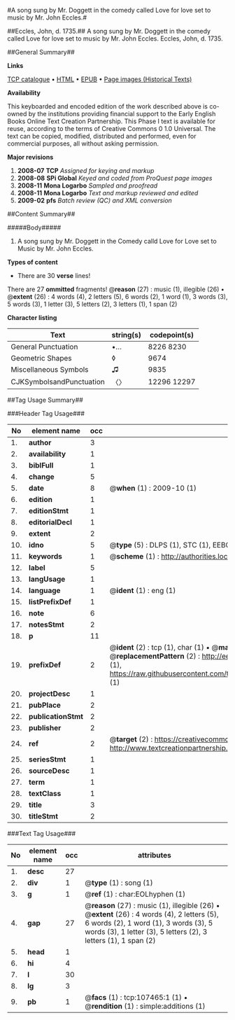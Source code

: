 #A song sung by Mr. Doggett in the comedy called Love for love set to music by Mr. John Eccles.#

##Eccles, John, d. 1735.##
A song sung by Mr. Doggett in the comedy called Love for love set to music by Mr. John Eccles.
Eccles, John, d. 1735.

##General Summary##

**Links**

[TCP catalogue](http://www.ota.ox.ac.uk/tcp/)  • 
[HTML](http://tei.it.ox.ac.uk/tcp/Texts-HTML/free/A34/A34325.html)  • 
[EPUB](http://tei.it.ox.ac.uk/tcp/Texts-EPUB/free/A34/A34325.epub) • 
[Page images (Historical Texts)](https://data.historicaltexts.jisc.ac.uk/view?pubId=eebo-18394039e&pageId=eebo-18394039e-107465-1)

**Availability**

This keyboarded and encoded edition of the
	       work described above is co-owned by the institutions
	       providing financial support to the Early English Books
	       Online Text Creation Partnership. This Phase I text is
	       available for reuse, according to the terms of Creative
	       Commons 0 1.0 Universal. The text can be copied,
	       modified, distributed and performed, even for
	       commercial purposes, all without asking permission.

**Major revisions**

1. __2008-07__ __TCP__ *Assigned for keying and markup*
1. __2008-08__ __SPi Global__ *Keyed and coded from ProQuest page images*
1. __2008-11__ __Mona Logarbo__ *Sampled and proofread*
1. __2008-11__ __Mona Logarbo__ *Text and markup reviewed and edited*
1. __2009-02__ __pfs__ *Batch review (QC) and XML conversion*

##Content Summary##

#####Body#####

1. A song sung by Mr. Doggett in the Comedy calld Love for Love set to Music by Mr. John Eccles.

**Types of content**

  * There are 30 **verse** lines!

There are 27 **ommitted** fragments! 
 @__reason__ (27) : music (1), illegible (26)  •  @__extent__ (26) : 4 words (4), 2 letters (5), 6 words (2), 1 word (1), 3 words (3), 5 words (3), 1 letter (3), 5 letters (2), 3 letters (1), 1 span (2)

**Character listing**


|Text|string(s)|codepoint(s)|
|---|---|---|
|General Punctuation|•…|8226 8230|
|Geometric Shapes|◊|9674|
|Miscellaneous Symbols|♫|9835|
|CJKSymbolsandPunctuation|〈〉|12296 12297|

##Tag Usage Summary##

###Header Tag Usage###

|No|element name|occ|attributes|
|---|---|---|---|
|1.|__author__|3||
|2.|__availability__|1||
|3.|__biblFull__|1||
|4.|__change__|5||
|5.|__date__|8| @__when__ (1) : 2009-10 (1)|
|6.|__edition__|1||
|7.|__editionStmt__|1||
|8.|__editorialDecl__|1||
|9.|__extent__|2||
|10.|__idno__|5| @__type__ (5) : DLPS (1), STC (1), EEBO-CITATION (1), OCLC (1), VID (1)|
|11.|__keywords__|1| @__scheme__ (1) : http://authorities.loc.gov/ (1)|
|12.|__label__|5||
|13.|__langUsage__|1||
|14.|__language__|1| @__ident__ (1) : eng (1)|
|15.|__listPrefixDef__|1||
|16.|__note__|6||
|17.|__notesStmt__|2||
|18.|__p__|11||
|19.|__prefixDef__|2| @__ident__ (2) : tcp (1), char (1)  •  @__matchPattern__ (2) : ([0-9\-]+):([0-9IVX]+) (1), (.+) (1)  •  @__replacementPattern__ (2) : http://eebo.chadwyck.com/downloadtiff?vid=$1&page=$2 (1), https://raw.githubusercontent.com/textcreationpartnership/Texts/master/tcpchars.xml#$1 (1)|
|20.|__projectDesc__|1||
|21.|__pubPlace__|2||
|22.|__publicationStmt__|2||
|23.|__publisher__|2||
|24.|__ref__|2| @__target__ (2) : https://creativecommons.org/publicdomain/zero/1.0/ (1), http://www.textcreationpartnership.org/docs/. (1)|
|25.|__seriesStmt__|1||
|26.|__sourceDesc__|1||
|27.|__term__|1||
|28.|__textClass__|1||
|29.|__title__|3||
|30.|__titleStmt__|2||


###Text Tag Usage###

|No|element name|occ|attributes|
|---|---|---|---|
|1.|__desc__|27||
|2.|__div__|1| @__type__ (1) : song (1)|
|3.|__g__|1| @__ref__ (1) : char:EOLhyphen (1)|
|4.|__gap__|27| @__reason__ (27) : music (1), illegible (26)  •  @__extent__ (26) : 4 words (4), 2 letters (5), 6 words (2), 1 word (1), 3 words (3), 5 words (3), 1 letter (3), 5 letters (2), 3 letters (1), 1 span (2)|
|5.|__head__|1||
|6.|__hi__|4||
|7.|__l__|30||
|8.|__lg__|3||
|9.|__pb__|1| @__facs__ (1) : tcp:107465:1 (1)  •  @__rendition__ (1) : simple:additions (1)|
